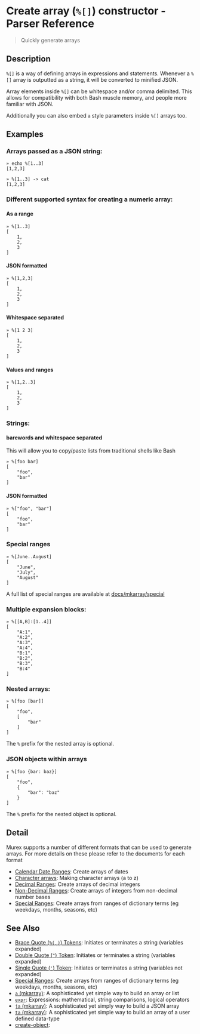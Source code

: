 # Create array (`%[]`) constructor - Parser Reference

> Quickly generate arrays

## Description

`%[]` is a way of defining arrays in expressions and statements. Whenever a
`%[]` array is outputted as a string, it will be converted to minified JSON.

Array elements inside `%[]` can be whitespace and/or comma delimited. This
allows for compatibility with both Bash muscle memory, and people more
familiar with JSON.

Additionally you can also embed `a` style parameters inside `%[]` arrays too.

## Examples

### Arrays passed as a JSON string:

    » echo %[1..3]
    [1,2,3]
    
    » %[1..3] -> cat
    [1,2,3]
    
### Different supported syntax for creating a numeric array:

#### As a range

    » %[1..3]
    [
        1,
        2,
        3
    ]
    
#### JSON formatted

    » %[1,2,3]
    [
        1,
        2,
        3
    ]
    
#### Whitespace separated

    » %[1 2 3]
    [
        1,
        2,
        3
    ]
    
#### Values and ranges

    » %[1,2..3]
    [
        1,
        2,
        3
    ]
    
### Strings:

#### barewords and whitespace separated

This will allow you to copy/paste lists from traditional shells like Bash

    » %[foo bar]
    [
        "foo",
        "bar"
    ]
    
#### JSON formatted

    » %["foo", "bar"]
    [
        "foo",
        "bar"
    ]
    
### Special ranges

    » %[June..August]
    [
        "June",
        "July",
        "August"
    ]
    
A full list of special ranges are available at [docs/mkarray/special](../mkarray/special.md)

### Multiple expansion blocks:

    » %[[A,B]:[1..4]]
    [
        "A:1",
        "A:2",
        "A:3",
        "A:4",
        "B:1",
        "B:2",
        "B:3",
        "B:4"
    ]
    
### Nested arrays:

    » %[foo [bar]]
    [
        "foo",
        [
            "bar"
        ]
    ]
    
The `%` prefix for the nested array is optional.

### JSON objects within arrays

    » %[foo {bar: baz}]
    [
        "foo",
        {
            "bar": "baz"
        }
    ]
    
The `%` prefix for the nested object is optional.

## Detail

Murex supports a number of different formats that can be used to generate
arrays. For more details on these please refer to the documents for each format

* [Calendar Date Ranges](../mkarray/date.md):
  Create arrays of dates
* [Character arrays](../mkarray/character.md):
  Making character arrays (a to z)
* [Decimal Ranges](../mkarray/decimal.md):
  Create arrays of decimal integers
* [Non-Decimal Ranges](../mkarray/non-decimal.md):
  Create arrays of integers from non-decimal number bases
* [Special Ranges](../mkarray/special.md):
  Create arrays from ranges of dictionary terms (eg weekdays, months, seasons, etc)

## See Also

* [Brace Quote (`%(`, `)`) Tokens](../parser/brace-quote.md):
  Initiates or terminates a string (variables expanded)
* [Double Quote (`"`) Token](../parser/double-quote.md):
  Initiates or terminates a string (variables expanded)
* [Single Quote (`'`) Token](../parser/single-quote.md):
  Initiates or terminates a string (variables not expanded)
* [Special Ranges](../mkarray/special.md):
  Create arrays from ranges of dictionary terms (eg weekdays, months, seasons, etc)
* [`a` (mkarray)](../commands/a.md):
  A sophisticated yet simple way to build an array or list
* [`expr`](../commands/expr.md):
  Expressions: mathematical, string comparisons, logical operators
* [`ja` (mkarray)](../commands/ja.md):
  A sophisticated yet simply way to build a JSON array
* [`ta` (mkarray)](../commands/ta.md):
  A sophisticated yet simple way to build an array of a user defined data-type
* [create-object](../parser/create-object.md):
  